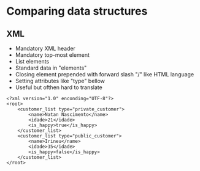# Comparing data structures

## XML
- Mandatory XML header
- Mandatory top-most element
- List elements
- Standard data in "elements"
- Closing element prepended with forward slash "/" like HTML language
- Setting attributes like "type" bellow
- Useful but ofthen hard to translate
```
<?xml version="1.0" enconding="UTF-8"?>
<root>
    <customer_list type="private_customer">
        <name>Natan Nascimento</name>
        <idade>21</idade>
        <is_happy>true</is_happy>
    </customer_list>
    <customer_list type="public_customer">
        <name>Irineu</name>
        <idade>35</idade>
        <is_happy>false</is_happy>
    </customer_list>
</root>
```

